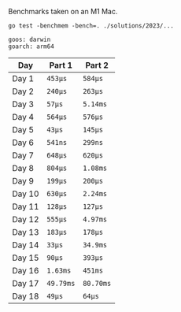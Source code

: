 Benchmarks taken on an M1 Mac.

```shell
go test -benchmem -bench=. ./solutions/2023/...
```

```shell
goos: darwin
goarch: arm64
```

| Day    | Part 1    | Part 2    |
|--------|-----------|-----------|
| Day 1  | `453μs`   | `584μs`   |
| Day 2  | `240μs`   | `263μs`   |
| Day 3  | `57μs`    | `5.14ms`  |
| Day 4  | `564μs`   | `576μs`   |
| Day 5  | `43μs`    | `145μs`   |
| Day 6  | `541ns`   | `299ns`   |
| Day 7  | `648μs`   | `620μs`   |
| Day 8  | `804μs`   | `1.08ms`  |
| Day 9  | `199μs`   | `200μs`   |
| Day 10 | `630μs`   | `2.24ms`  |
| Day 11 | `128μs`   | `127μs`   |
| Day 12 | `555μs`   | `4.97ms`  |
| Day 13 | `183μs`   | `178μs`   |
| Day 14 | `33μs`    | `34.9ms`  |
| Day 15 | `90μs`    | `393μs`   |
| Day 16 | `1.63ms`  | `451ms`   |
| Day 17 | `49.79ms` | `80.70ms` |
| Day 18 | `49μs`    | `64μs`    |
